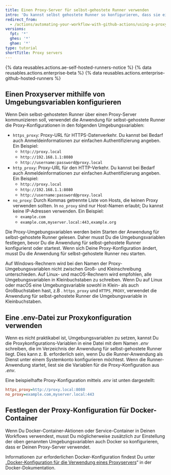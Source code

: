 ```yaml
---
title: Einen Proxy-Server für selbst-gehostete Runner verwenden
intro: 'Du kannst selbst gehostete Runner so konfigurieren, dass sie einen Proxy-Server verwenden, um mit {% data variables.product.product_name %} zu kommunizieren.'
redirect_from:
  - /actions/automating-your-workflow-with-github-actions/using-a-proxy-server-with-self-hosted-runners
versions:
  fpt: '*'
  ghes: '*'
  ghae: '*'
type: tutorial
shortTitle: Proxy servers
---
```


{% data reusables.actions.ae-self-hosted-runners-notice %}
{% data reusables.actions.enterprise-beta %}
{% data reusables.actions.enterprise-github-hosted-runners %}

## Einen Proxyserver mithilfe von Umgebungsvariablen konfigurieren

Wenn Dein selbst-gehosteten Runner über einen Proxy-Server kommunizieren soll, verwendet die Anwendung für selbst-gehostete Runner die Proxy-Konfigurationen in den folgenden Umgebungsvariablen:

* `https_proxy`: Proxy-URL für HTTPS-Datenverkehr. Du kannst bei Bedarf auch Anmeldeinformationen zur einfachen Authentifizierung angeben. Ein Beispiel:
  * `http://proxy.local`
  * `http://192.168.1.1:8080`
  * `http://username:password@proxy.local`
* `http_proxy`: Proxy-URL für den HTTP-Verkehr. Du kannst bei Bedarf auch Anmeldeinformationen zur einfachen Authentifizierung angeben. Ein Beispiel:
  * `http://proxy.local`
  * `http://192.168.1.1:8080`
  * `http://username:password@proxy.local`
* `no_proxy`: Durch Kommas getrennte Liste von Hosts, die keinen Proxy verwenden sollten. In `no_proxy` sind nur Host-Namen erlaubt; Du kannst keine IP-Adressen verwenden. Ein Beispiel:
  * `example.com`
  * `example.com,myserver.local:443,example.org`

Die Proxy-Umgebungsvariablen werden beim Starten der Anwendung für selbst-gehostete Runner gelesen. Daher musst Du die Umgebungsvariablen festlegen, bevor Du die Anwendung für selbst-gehostete Runner konfigurierst oder startest. Wenn sich Deine Proxy-Konfiguration ändert, musst Du die Anwendung für selbst-gehostete Runner neu starten.

Auf Windows-Rechnern wird bei den Namen der Proxy-Umgebungsvariablen nicht zwischen Groß- und Kleinschreibung unterschieden. Auf Linux- und macOS-Rechnern wird empfohlen, alle Umgebungsvariablen in Kleinbuchstaben zu schreiben. Wenn Du auf Linux oder macOS eine Umgebungsvariable sowohl in Klein- als auch Großbuchstaben hast, z.B . `https_proxy` und `HTTPS_PROXY`, verwendet die Anwendung für selbst-gehostete Runner die Umgebungsvariable in Kleinbuchstaben.

## Eine .env-Datei zur Proxykonfiguration verwenden

Wenn es nicht praktikabel ist, Umgebungsvariablen zu setzen, kannst Du die Proxykonfigurations-Variablen in eine Datei mit dem Namen _.env_ schreiben, die im Verzeichnis der Anwendung für selbst-gehostete Runner liegt. Dies kann z. B. erforderlich sein, wenn Du die Runner-Anwendung als Dienst unter einem Systemkonto konfigurieren möchtest. Wenn die Runner-Anwendung startet, liest sie die Variablen für die Proxy-Konfiguration aus _.env_.

Eine beispielhafte Proxy-Konfiguration mittels _.env_ ist unten dargestellt:

```ini
https_proxy=http://proxy.local:8080
no_proxy=example.com,myserver.local:443
```

## Festlegen der Proxy-Konfiguration für Docker-Container

Wenn Du Docker-Container-Aktionen oder Service-Container in Deinen Workflows verwendest, musst Du möglicherweise zusätzlich zur Einstellung der oben genannten Umgebungsvariablen auch Docker so konfigurieren, dass er Deinen Proxy-Server verwendet.

Informationen zur erforderlichen Docker-Konfiguration findest Du unter „[Docker-Konfiguration für die Verwendung eines Proxyservers](https://docs.docker.com/network/proxy/)“ in der Docker-Dokumentation.
